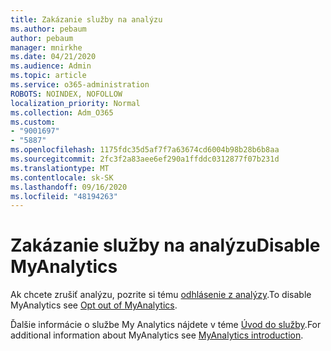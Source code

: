 ```yaml
---
title: Zakázanie služby na analýzu
ms.author: pebaum
author: pebaum
manager: mnirkhe
ms.date: 04/21/2020
ms.audience: Admin
ms.topic: article
ms.service: o365-administration
ROBOTS: NOINDEX, NOFOLLOW
localization_priority: Normal
ms.collection: Adm_O365
ms.custom:
- "9001697"
- "5887"
ms.openlocfilehash: 1175fdc35d5af7f7a63674cd6004b98b28b6b8aa
ms.sourcegitcommit: 2fc3f2a83aee6ef290a1ffddc0312877f07b231d
ms.translationtype: MT
ms.contentlocale: sk-SK
ms.lasthandoff: 09/16/2020
ms.locfileid: "48194263"
---
```

# <a name="disable-myanalytics"></a><span data-ttu-id="4e00e-102">Zakázanie služby na analýzu</span><span class="sxs-lookup"><span data-stu-id="4e00e-102">Disable MyAnalytics</span></span>

<span data-ttu-id="4e00e-103">Ak chcete zrušiť analýzu, pozrite si tému [odhlásenie z analýzy](https://docs.microsoft.com/workplace-analytics/myanalytics/use/opt-out-of-mya).</span><span class="sxs-lookup"><span data-stu-id="4e00e-103">To disable MyAnalytics see [Opt out of MyAnalytics](https://docs.microsoft.com/workplace-analytics/myanalytics/use/opt-out-of-mya).</span></span> 

<span data-ttu-id="4e00e-104">Ďalšie informácie o službe My Analytics nájdete v téme [Úvod do služby](https://docs.microsoft.com/workplace-analytics/myanalytics/mya-landing-page).</span><span class="sxs-lookup"><span data-stu-id="4e00e-104">For additional information about MyAnalytics see [MyAnalytics introduction](https://docs.microsoft.com/workplace-analytics/myanalytics/mya-landing-page).</span></span>
